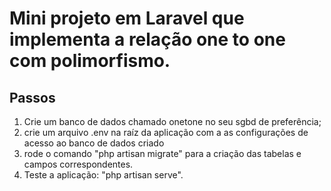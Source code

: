 # Mini projeto em Laravel que implementa a relação one to one com polimorfismo.

## Passos

<ol>
<li> Crie um banco de dados chamado onetone no seu sgbd de preferência;</li>
<li> crie um arquivo .env na raíz da aplicação com a as configurações de acesso ao banco de dados criado</li>
<li> rode o comando "php artisan migrate" para a criação das tabelas e campos correspondentes.</li>
<li> Teste a aplicação: "php artisan serve".
</ol>



